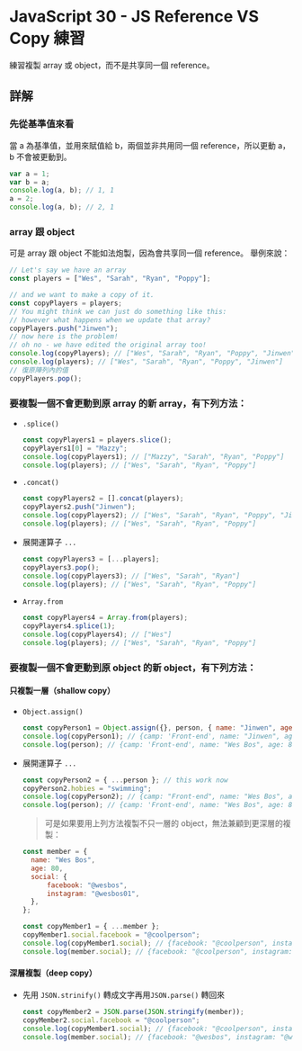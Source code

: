 # JavaScript 30 - JS Reference VS Copy 練習

練習複製 array 或 object，而不是共享同一個 reference。

## 詳解

### 先從基準值來看

當 a 為基準值，並用來賦值給 b，兩個並非共用同一個 reference，所以更動 a，b 不會被更動到。

```javascript
var a = 1;
var b = a;
console.log(a, b); // 1, 1
a = 2;
console.log(a, b); // 2, 1
```

### array 跟 object

可是 array 跟 object 不能如法炮製，因為會共享同一個 reference。
舉例來說：

```javascript
// Let's say we have an array
const players = ["Wes", "Sarah", "Ryan", "Poppy"];

// and we want to make a copy of it.
const copyPlayers = players;
// You might think we can just do something like this:
// however what happens when we update that array?
copyPlayers.push("Jinwen");
// now here is the problem!
// oh no - we have edited the original array too!
console.log(copyPlayers); // ["Wes", "Sarah", "Ryan", "Poppy", "Jinwen"]
console.log(players); // ["Wes", "Sarah", "Ryan", "Poppy", "Jinwen"]
// 復原陣列內的值
copyPlayers.pop();
```

### 要複製一個不會更動到原 array 的新 array，有下列方法：

- `.splice()`
  ```javascript
  const copyPlayers1 = players.slice();
  copyPlayers1[0] = "Mazzy";
  console.log(copyPlayers1); // ["Mazzy", "Sarah", "Ryan", "Poppy"]
  console.log(players); // ["Wes", "Sarah", "Ryan", "Poppy"]
  ```
- `.concat()`

  ```javascript
  const copyPlayers2 = [].concat(players);
  copyPlayers2.push("Jinwen");
  console.log(copyPlayers2); // ["Wes", "Sarah", "Ryan", "Poppy", "Jinwen"]
  console.log(players); // ["Wes", "Sarah", "Ryan", "Poppy"]
  ```

- 展開運算子 `...`

  ```javascript
  const copyPlayers3 = [...players];
  copyPlayers3.pop();
  console.log(copyPlayers3); // ["Wes", "Sarah", "Ryan"]
  console.log(players); // ["Wes", "Sarah", "Ryan", "Poppy"]
  ```

- `Array.from`

  ```javascript
  const copyPlayers4 = Array.from(players);
  copyPlayers4.splice(1);
  console.log(copyPlayers4); // ["Wes"]
  console.log(players); // ["Wes", "Sarah", "Ryan", "Poppy"]
  ```

### 要複製一個不會更動到原 object 的新 object，有下列方法：

#### 只複製一層（shallow copy）

- `Object.assign()`

  ```javascript
  const copyPerson1 = Object.assign({}, person, { name: "Jinwen", age: 21 });
  console.log(copyPerson1); // {camp: 'Front-end', name: "Jinwen", age: 21}
  console.log(person); // {camp: 'Front-end', name: "Wes Bos", age: 80}
  ```

- 展開運算子 `...`

  ```javascript
  const copyPerson2 = { ...person }; // this work now
  copyPerson2.hobies = "swimming";
  console.log(copyPerson2); // {camp: "Front-end", name: "Wes Bos", age: 80, hobies: "swimming"}
  console.log(person); // {camp: 'Front-end', name: "Wes Bos", age: 80}
  ```

  > 可是如果要用上列方法複製不只一層的 object，無法兼顧到更深層的複製：

  ```javascript
  const member = {
  	name: "Wes Bos",
  	age: 80,
  	social: {
  		facebook: "@wesbos",
  		instagram: "@wesbos01",
  	},
  };

  const copyMember1 = { ...member };
  copyMember1.social.facebook = "@coolperson";
  console.log(copyMember1.social); // {facebook: "@coolperson", instagram: "@wesbos01"}
  console.log(member.social); // {facebook: "@coolperson", instagram: "@wesbos01"}
  ```

#### 深層複製（deep copy）

- 先用 `JSON.strinify()` 轉成文字再用`JSON.parse()` 轉回來
  ```javascript
  const copyMember2 = JSON.parse(JSON.stringify(member));
  copyMember2.social.facebook = "@coolperson";
  console.log(copyMember1.social); // {facebook: "@coolperson", instagram: "@wesbos01"}
  console.log(member.social); // {facebook: "@wesbos", instagram: "@wesbos01"}
  ```
